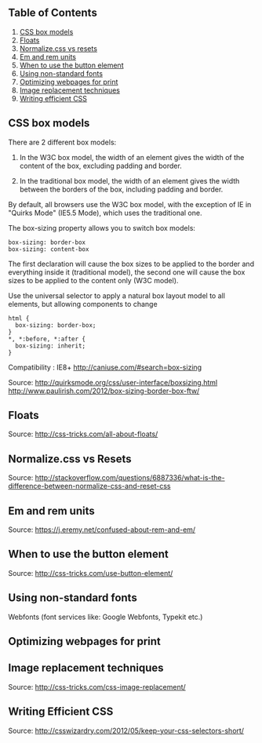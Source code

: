 <a name='toc'>Table of Contents</a>
------

1. [CSS box models](#box)
1. [Floats](#floats)
1. [Normalize.css vs resets](#resets)
1. [Em and rem units](#em)
1. [When to use the button element](#button)
1. [Using non-standard fonts](#fonts)
1. [Optimizing webpages for print](#print)
1. [Image replacement techniques](#ir)
1. [Writing efficient CSS](#eficient)

<a name='box'>CSS box models<a/> 
------
There are 2 different box models:

1. In the W3C box model, the width of an element gives the width of the content of the box, excluding padding and border.

2. In the traditional box model, the width of an element gives the width between the borders of the box, including padding and border.

By default, all browsers use the W3C box model, with the exception of IE in "Quirks Mode" (IE5.5 Mode), which uses the traditional one.

The box-sizing property allows you to switch box models:

<pre><code>box-sizing: border-box
box-sizing: content-box</code></pre>

The first declaration will cause the box sizes to be applied to the border and everything inside it (traditional model), the second one will cause the box sizes to be applied to the content only (W3C model).

Use the universal selector to apply a natural box layout model to all elements, but allowing components to change

<pre><code>html {
  box-sizing: border-box;
}
*, *:before, *:after {
  box-sizing: inherit;
}</pre></code>

Compatibility : IE8+ http://caniuse.com/#search=box-sizing

Source: http://quirksmode.org/css/user-interface/boxsizing.html
        http://www.paulirish.com/2012/box-sizing-border-box-ftw/ 
  
<a name='floats'>Floats</a>
------

Source: http://css-tricks.com/all-about-floats/
  
<a name='resets'>Normalize.css vs Resets</a>
------

Source: http://stackoverflow.com/questions/6887336/what-is-the-difference-between-normalize-css-and-reset-css
  
<!--<a name='hiding'>Visually hiding content<a/>
------ -->

<a name='em'>Em and rem units<a/>
------

Source: https://j.eremy.net/confused-about-rem-and-em/

<a name='button'>When to use the button element<a/>
------

Source: http://css-tricks.com/use-button-element/

<!-- <a name='grids'>CSS grid systems<a/>
------ -->

<!-- <a name='media'>Media queries & mobile specific layouts<a/>
------ -->

<a name='fonts'>Using non-standard fonts<a/>
------

Webfonts (font services like: Google Webfonts, Typekit etc.)

<a name='print'>Optimizing webpages for print<a/>
------

<!--<a name='preprocessors'>CSS pre-processors<a/>
------ -->

<a name='ir'>Image replacement techniques<a/>
------

Source: http://css-tricks.com/css-image-replacement/

<a name='efficient'>Writing Efficient CSS<a/>
------

Source: http://csswizardry.com/2012/05/keep-your-css-selectors-short/




